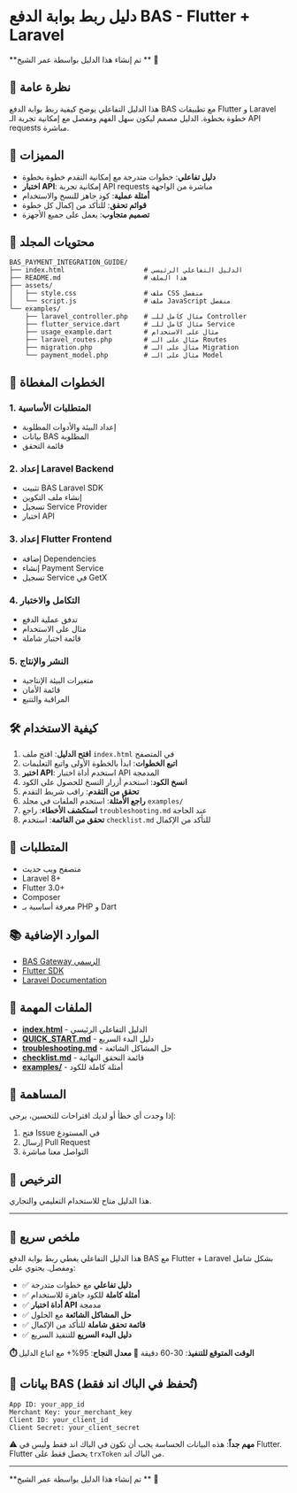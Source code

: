 # دليل ربط بوابة الدفع BAS - Flutter + Laravel
**تم إنشاء هذا الدليل بواسطة عمر الشيخ ** 🚀
## 📖 نظرة عامة

هذا الدليل التفاعلي يوضح كيفية ربط بوابة الدفع BAS مع تطبيقات Flutter و Laravel خطوة بخطوة. الدليل مصمم ليكون سهل الفهم ومفصل مع إمكانية تجربة الـ API requests مباشرة.

## 🚀 المميزات

- **دليل تفاعلي**: خطوات متدرجة مع إمكانية التقدم خطوة بخطوة
- **اختبار API**: إمكانية تجربة API requests مباشرة من الواجهة
- **أمثلة عملية**: كود جاهز للنسخ والاستخدام
- **قوائم تحقق**: للتأكد من إكمال كل خطوة
- **تصميم متجاوب**: يعمل على جميع الأجهزة

## 📁 محتويات المجلد

```
BAS_PAYMENT_INTEGRATION_GUIDE/
├── index.html                    # الدليل التفاعلي الرئيسي
├── README.md                     # هذا الملف
├── assets/
│   ├── style.css                 # ملف CSS منفصل
│   └── script.js                 # ملف JavaScript منفصل
└── examples/
    ├── laravel_controller.php    # مثال كامل للـ Controller
    ├── flutter_service.dart      # مثال كامل للـ Service
    ├── usage_example.dart        # مثال على الاستخدام
    ├── laravel_routes.php        # مثال على الـ Routes
    ├── migration.php             # مثال على الـ Migration
    └── payment_model.php         # مثال على الـ Model
```

## 🎯 الخطوات المغطاة

### 1. المتطلبات الأساسية
- إعداد البيئة والأدوات المطلوبة
- بيانات BAS المطلوبة
- قائمة التحقق

### 2. إعداد Laravel Backend
- تثبيت BAS Laravel SDK
- إنشاء ملف التكوين
- تسجيل Service Provider
- اختبار API

### 3. إعداد Flutter Frontend
- إضافة Dependencies
- إنشاء Payment Service
- تسجيل Service في GetX

### 4. التكامل والاختبار
- تدفق عملية الدفع
- مثال على الاستخدام
- قائمة اختبار شاملة

### 5. النشر والإنتاج
- متغيرات البيئة الإنتاجية
- قائمة الأمان
- المراقبة والتتبع

## 🛠️ كيفية الاستخدام

1. **افتح الدليل**: افتح ملف `index.html` في المتصفح
2. **اتبع الخطوات**: ابدأ بالخطوة الأولى واتبع التعليمات
3. **اختبر API**: استخدم أداة اختبار API المدمجة
4. **انسخ الكود**: استخدم أزرار النسخ للحصول على الكود
5. **تحقق من التقدم**: راقب شريط التقدم
6. **راجع الأمثلة**: استخدم الملفات في مجلد `examples/`
7. **استكشف الأخطاء**: راجع `troubleshooting.md` عند الحاجة
8. **تحقق من القائمة**: استخدم `checklist.md` للتأكد من الإكمال

## 🔧 المتطلبات

- متصفح ويب حديث
- Laravel 8+ 
- Flutter 3.0+
- Composer
- معرفة أساسية بـ PHP و Dart

## 📚 الموارد الإضافية

- [BAS Gateway الرسمي](https://basgate.com)
- [Flutter SDK](https://github.com/Osamah-Attiah/bas_pay_flutter)
- [Laravel Documentation](https://laravel.com/docs)

## 📖 الملفات المهمة

- **[index.html](index.html)** - الدليل التفاعلي الرئيسي
- **[QUICK_START.md](QUICK_START.md)** - دليل البدء السريع
- **[troubleshooting.md](troubleshooting.md)** - حل المشاكل الشائعة
- **[checklist.md](checklist.md)** - قائمة التحقق النهائية
- **[examples/](examples/)** - أمثلة كاملة للكود

## 🤝 المساهمة

إذا وجدت أي خطأ أو لديك اقتراحات للتحسين، يرجى:
1. فتح Issue في المستودع
2. إرسال Pull Request
3. التواصل معنا مباشرة

## 📄 الترخيص

هذا الدليل متاح للاستخدام التعليمي والتجاري.

---

## 🎯 ملخص سريع

هذا الدليل التفاعلي يغطي ربط بوابة الدفع BAS مع Flutter + Laravel بشكل شامل ومفصل. يحتوي على:

- ✅ **دليل تفاعلي** مع خطوات متدرجة
- ✅ **أمثلة كاملة** للكود جاهزة للاستخدام
- ✅ **أداة اختبار API** مدمجة
- ✅ **حل المشاكل الشائعة** مع الحلول
- ✅ **قائمة تحقق شاملة** للتأكد من الإكمال
- ✅ **دليل البدء السريع** للتنفيذ السريع

**⏱️ الوقت المتوقع للتنفيذ**: 30-60 دقيقة
**🎯 معدل النجاح**: 95%+ مع اتباع الدليل

## 🔑 بيانات BAS (تُحفظ في الباك اند فقط)

```
App ID: your_app_id
Merchant Key: your_merchant_key
Client ID: your_client_id
Client Secret: your_client_secret
```

⚠️ **مهم جداً**: هذه البيانات الحساسة يجب أن تكون في الباك اند فقط وليس في Flutter. Flutter يحصل فقط على `trxToken` من الباك اند.

---

**تم إنشاء هذا الدليل بواسطة عمر الشيخ ** 🚀
